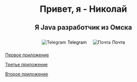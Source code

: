 <div id="header" align="center"> 
    <h1>Привет, я - Николай
    <h2>Я Java разработчик из Омска
</div> 

[//]: # (<div id="socials" align="center">)

[//]: # (    <a href="https://t.me/ReturnCra5h">)

[//]: # (        <img src="https://img.icons8.com/?size=30&id=63306&format=png&color=000000" alt="Telegram"/>)

[//]: # (    </a>)

[//]: # (    <a href="mailto:Novizdarialokin@ya.ru">)

[//]: # (        <img src="https://img.icons8.com/?size=30&id=igZtE3bPQxyp&format=png&color=000000" alt="Почта"/>)

[//]: # (    </a>)

[//]: # (</div>)

<div id="socials" style="display: flex; justify-content: center; align-items: center;">
    <a href="https://t.me/ReturnCra5h" style="text-decoration: none; display: flex; align-items: center; margin: 10px;">
        <img src="https://img.icons8.com/?size=30&id=63306&format=png&color=000000" alt="Telegram" style="margin-right: 5px;"/>
        <span style="color: #000000;">Telegram</span>
    </a>
    <a href="mailto:Novizdarialokin@ya.ru" style="text-decoration: none; display: flex; align-items: center; margin: 10px;">
        <img src="https://img.icons8.com/?size=25&id=igZtE3bPQxyp&format=png&color=000000" alt="Почта" style="margin-right: 5px;"/>
        <span style="color: #000000;">Почта</span>
    </a>
</div>





[Первое приложение](https://github.com/Cra5h23/java-explore-with-me)

[Третье приложение](https://github.com/Cra5h23/java-filmorate)

[Второе приложение](https://github.com/Cra5h23/java-shareit)
<!--
**Cra5h23/Cra5h23** is a ✨ _special_ ✨ repository because its `README.md` (this file) appears on your GitHub profile.

Here are some ideas to get you started:

- 🔭 I’m currently working on ...
- 🌱 I’m currently learning ...
- 👯 I’m looking to collaborate on ...
- 🤔 I’m looking for help with ...
- 💬 Ask me about ...
- 📫 How to reach me: ...
- 😄 Pronouns: ...
- ⚡ Fun fact: ...
-->
